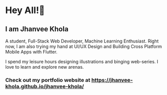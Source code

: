# Hey All!👋
## I am Jhanvee Khola
A student, Full-Stack Web Developer, Machine Learning Enthusiast. Right now, I am also trying my hand at UI/UX Design and Building Cross Platform Mobile Apps with Flutter.

I spend my leisure hours designing illustrations and binging web-series. I love to learn and explore new arenas.
### Check out my portfolio website at https://jhanvee-khola.github.io/jhanvee-khola/
